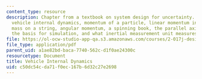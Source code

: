 ```yaml
---
content_type: resource
description: Chapter from a textbook on system design for uncertainty. Topics include
  vehicle internal dynamics, momentum of a particle, linear momentum in a moving frame,
  mass on a string, angular momentum, a spinning book, the parallel axis theorem,
  the basis for simulation, and what inertial measurement unit measures.
file: https://ol-ocw-studio-app-qa.s3.amazonaws.com/courses/2-017j-design-of-electromechanical-robotic-systems-fall-2009/c50dc54cda71f0ec167b6d32c27e2698_MIT2_017JF09_ch10.pdf
file_type: application/pdf
parent_uid: a1ae82bd-baca-7740-562c-d1f0ae24300c
resourcetype: Document
title: Vehicle Internal Dynamics
uid: c50dc54c-da71-f0ec-167b-6d32c27e2698
---
```

